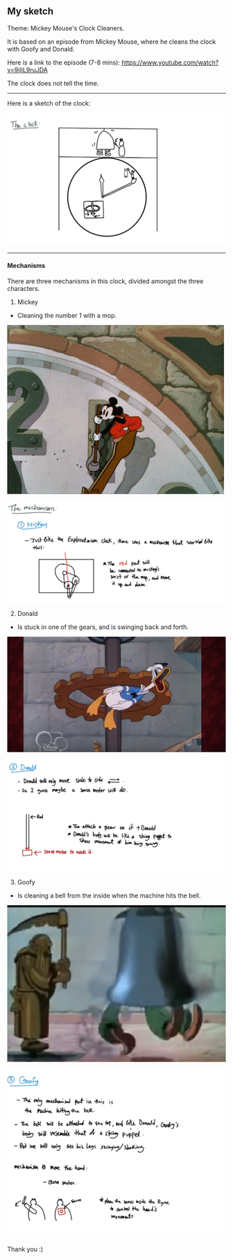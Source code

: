 ## My sketch

Theme: Mickey Mouse's Clock Cleaners.

It is based on an episode from Mickey Mouse, where he cleans the clock with Goofy and Donald. 

Here is a link to the episode (7-8 mins): https://www.youtube.com/watch?v=9jIiL9ruJDA

The clock does not tell the time.


***

Here is a sketch of the clock:


![](https://github.com/FatimaAlmaazmi/machineLab/blob/master/sketches/IMG-0172.jpg)



***
#### Mechanisms

There are three mechanisms in this clock, divided amongst the three characters.

1. Mickey
  * Cleaning the number 1 with a mop.
  
  
![](https://github.com/FatimaAlmaazmi/machineLab/blob/master/sketches/0-4.gif)
  
![](https://github.com/FatimaAlmaazmi/machineLab/blob/master/sketches/IMG-0173.jpg)


2. Donald
  * Is stuck in one of the gears, and is swinging back and forth.
  
  
![](https://github.com/FatimaAlmaazmi/machineLab/blob/master/sketches/Donald.png)
  
  
  ![](https://github.com/FatimaAlmaazmi/machineLab/blob/master/sketches/IMG-0174.jpg)
  
  
3. Goofy
  * Is cleaning a bell from the inside when the machine hits the bell.
  
  
![](https://github.com/FatimaAlmaazmi/machineLab/blob/master/sketches/goofy.png)
  
  
![](https://github.com/FatimaAlmaazmi/machineLab/blob/master/sketches/IMG-0175.jpg)


Thank you :)


